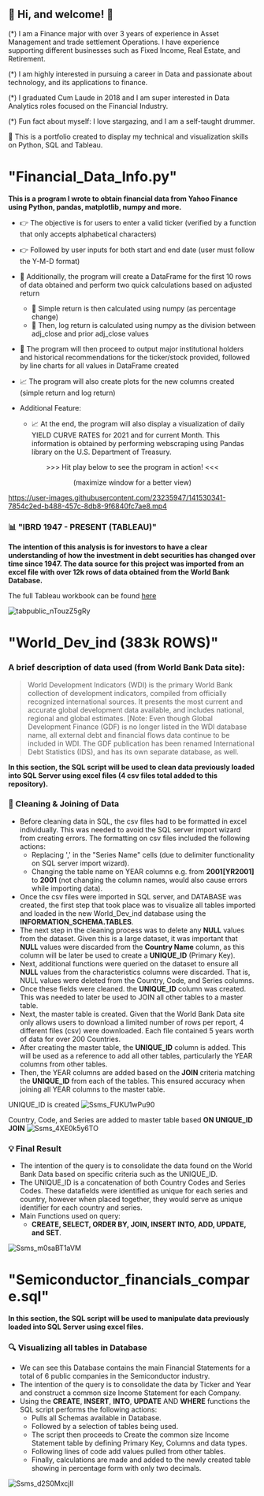 ## 👋 Hi, and welcome! 👋  

(*) I am a Finance major with over 3 years of experience in Asset Management and trade settlement Operations. I have experience supporting different businesses such as Fixed Income, Real Estate, and Retirement. 

(*) I am highly interested in pursuing a career in Data and passionate about technology, and its applications to finance. 

(*) I graduated Cum Laude in 2018 and I am super interested in Data Analytics roles focused on the Financial Industry. 

(*) Fun fact about myself: I love stargazing, and I am a self-taught drummer.

:dart: This is a portfolio created to display my technical and visualization skills on Python, SQL and Tableau.

# "Financial_Data_Info.py" 

**This is a program I wrote to obtain financial data from Yahoo Finance using Python, pandas, matplotlib, numpy and more.**

- :point_right: The objective is for users to enter a valid ticker (verified by a function that only accepts alphabetical characters)
- :point_right: Followed by user inputs for both start and end date (user must follow the Y-M-D format)
- :green_book: Additionally, the program will create a DataFrame for the first 10 rows of data obtained and perform two quick calculations based on adjusted return
  - :dart: Simple return is then calculated using numpy (as percentage change)
  - :dart: Then, log return is calculated using numpy as the division between adj_close and prior adj_close values
- :page_facing_up: The program will then proceed to output major institutional holders and historical recommendations for the ticker/stock provided, followed by line charts for all values in DataFrame created
- :chart_with_upwards_trend: The program will also create plots for the new columns created (simple return and log return)

- Additional Feature:
  - :chart_with_upwards_trend: At the end, the program will also display a visualization of daily YIELD CURVE RATES for 2021 and for current Month. This information is obtained by performing webscraping using Pandas library on the U.S. Department of Treasury.

<p align="center">
  >>> Hit play below to see the program in action! <<<
</p>

<p align="center">
  (maximize window for a better view)
</p>

https://user-images.githubusercontent.com/23235947/141530341-7854c2ed-b488-457c-8db8-9f6840fc7ae8.mp4

### 📊 "IBRD 1947 - PRESENT (TABLEAU)" 

**The intention of this analysis is for investors to have a clear understanding of how the investment in debt securities has changed over time since 1947. The data source for this project was imported from an excel file with over 12k rows of data obtained from the World Bank Database.**

The full Tableau workbook can be found [here](https://public.tableau.com/views/World_Bank_Bonds/Cover?:language=en-US&:display_count=n&:origin=viz_share_link)

![tabpublic_nTouzZ5gRy](https://user-images.githubusercontent.com/23235947/141209034-3cf3cc84-bbf7-441d-95ae-7305f5f76a47.png)


# "World_Dev_ind (383k ROWS)" 

### A brief description of data used (from World Bank Data site):
>World Development Indicators (WDI) is the primary World Bank collection of development indicators, compiled from officially recognized international sources. It presents the most current and accurate global development data available, and includes national, regional and global estimates. [Note: Even though Global Development Finance (GDF) is no longer listed in the WDI database name, all external debt and financial flows data continue to be included in WDI. The GDF publication has been renamed International Debt Statistics (IDS), and has its own separate database, as well.

**In this section, the SQL script will be used to clean data previously loaded into SQL Server using excel files (4 csv files total added to this repository).**


### :mag_right: Cleaning & Joining of Data

- Before cleaning data in SQL, the csv files had to be formatted in excel individually. This was needed to avoid the SQL server import wizard from creating errors. The formatting on csv files included the following actions:
    - Replacing ',' in the "Series Name" cells (due to delimiter functionality on SQL server import wizard).
    - Changing the table name on YEAR columns e.g. from **2001[YR2001]** to **2001** (not changing the column names, would also cause errors while importing data).
- Once the csv files were imported in SQL server, and DATABASE was created, the first step that took place was to visualize all tables imported and loaded in the new World_Dev_ind database using the **INFORMATION_SCHEMA.TABLES**.
- The next step in the cleaning process was to delete any **NULL** values from the dataset. Given this is a large dataset, it was important that **NULL** values were discarded from the **Country Name** column, as this column will be later be used to create a **UNIQUE_ID** (Primary Key).
- Next, additional functions were queried on the dataset to ensure all **NULL** values from the characteristics columns were discarded. That is, NULL values were deleted from the Country, Code, and Series columns.
- Once these fields were cleaned. the **UNIQUE_ID** column was created. This was needed to later be used to JOIN all other tables to a master table.
- Next, the master table is created. Given that the World Bank Data site only allows users to download a limited number of rows per report, 4 different files (csv) were downloaded. Each file contained 5 years worth of data for over 200 Countries.
- After creating the master table, the **UNIQUE_ID** column is added. This will be used as a reference to add all other tables, particularly the YEAR columns from other tables.
- Then, the YEAR columns are added based on the **JOIN** criteria matching the **UNIQUE_ID** from each of the tables. This ensured accuracy when joining all YEAR columns to the master table.

UNIQUE_ID is created
![Ssms_FUKU1wPu90](https://user-images.githubusercontent.com/23235947/141686714-25d3d5f5-0f4f-48c0-8f1f-27d344b07b07.png)

Country, Code, and Series are added to master table based **ON UNIQUE_ID JOIN**
![Ssms_4XE0k5y6TO](https://user-images.githubusercontent.com/23235947/141686741-86ccf745-13cd-4819-906f-fc408652938c.png)

### :bulb: Final Result
- The intention of the query is to consolidate the data found on the World Bank Data based on specific criteria such as the UNIQUE_ID. 
- The UNIQUE_ID is a concatenation of both Country Codes and Series Codes. These datafields were identified as unique for each series and country, however when placed together, they would serve as unique identifier for each country and series.
- Main Functions used on query:
   - **CREATE, SELECT, ORDER BY, JOIN, INSERT INTO, ADD, UPDATE, and SET**.

![Ssms_m0saBT1aVM](https://user-images.githubusercontent.com/23235947/141686700-dae25629-a66e-4005-9d3d-5aca64669d29.png)

# "Semiconductor_financials_compare.sql" 

**In this section, the SQL script will be used to manipulate data previously loaded into SQL Server using excel files.**

### 🔍 Visualizing all tables in Database

- We can see this Database contains the main Financial Statements for a total of 6 public companies in the Semiconductor industry.
- The intention of the query is to consolidate the data by Ticker and Year and construct a common size Income Statement for each Company.
- Using the **CREATE**, **INSERT**, **INTO**, **UPDATE** AND **WHERE** functions the SQL script performs the following actions:
    - Pulls all Schemas available in Database.
    - Followed by a selection of tables being used.
    - The script then proceeds to Create the common size Income Statement table by defining Primary Key, Columns and data types.
    - Following lines of code add values pulled from other tables.
    - Finally, calculations are made and added to the newly created table showing in percentage form with only two decimals.

![Ssms_d2S0MxcjII](https://user-images.githubusercontent.com/23235947/141656219-4d051758-4dbd-40c6-99db-8e7f689bbc00.png)
